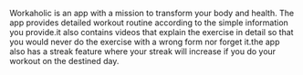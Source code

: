 Workaholic is an app with a mission to transform your body and health. The app provides detailed workout routine according to the simple information you provide.it also contains videos that explain the exercise in detail so that you would never do the exercise with a wrong form nor forget it.the app also has a streak feature where your streak will increase if you do your workout on the destined day.
